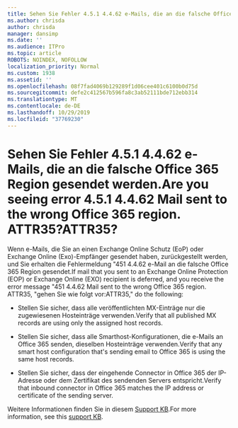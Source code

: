 ```yaml
---
title: Sehen Sie Fehler 4.5.1 4.4.62 e-Mails, die an die falsche Office 365 Region gesendet werden. ATTR35?
ms.author: chrisda
author: chrisda
manager: dansimp
ms.date: ''
ms.audience: ITPro
ms.topic: article
ROBOTS: NOINDEX, NOFOLLOW
localization_priority: Normal
ms.custom: 1938
ms.assetid: ''
ms.openlocfilehash: 08f7fad4069b129289f1d06cee401c6100b0d75d
ms.sourcegitcommit: defe2c412567b596fa8c3ab52111bde712ebb314
ms.translationtype: MT
ms.contentlocale: de-DE
ms.lasthandoff: 10/29/2019
ms.locfileid: "37769230"
---
```

# <a name="are-you-seeing-error-451-4462-mail-sent-to-the-wrong-office-365-region-attr35"></a><span data-ttu-id="482c5-103">Sehen Sie Fehler 4.5.1 4.4.62 e-Mails, die an die falsche Office 365 Region gesendet werden.</span><span class="sxs-lookup"><span data-stu-id="482c5-103">Are you seeing error 4.5.1 4.4.62 Mail sent to the wrong Office 365 region.</span></span> <span data-ttu-id="482c5-104">ATTR35?</span><span class="sxs-lookup"><span data-stu-id="482c5-104">ATTR35?</span></span>

<span data-ttu-id="482c5-105">Wenn e-Mails, die Sie an einen Exchange Online Schutz (EoP) oder Exchange Online (Exo)-Empfänger gesendet haben, zurückgestellt werden, und Sie erhalten die Fehlermeldung "451 4.4.62 e-Mail an die falsche Office 365 Region gesendet.</span><span class="sxs-lookup"><span data-stu-id="482c5-105">If mail that you sent to an Exchange Online Protection (EOP) or Exchange Online (EXO) recipient is deferred, and you receive the error message "451 4.4.62 Mail sent to the wrong Office 365 region.</span></span> <span data-ttu-id="482c5-106">ATTR35, "gehen Sie wie folgt vor:</span><span class="sxs-lookup"><span data-stu-id="482c5-106">ATTR35," do the following:</span></span>

- <span data-ttu-id="482c5-107">Stellen Sie sicher, dass alle veröffentlichten MX-Einträge nur die zugewiesenen Hosteinträge verwenden.</span><span class="sxs-lookup"><span data-stu-id="482c5-107">Verify that all published MX records are using only the assigned host records.</span></span>

- <span data-ttu-id="482c5-108">Stellen Sie sicher, dass alle Smarthost-Konfigurationen, die e-Mails an Office 365 senden, dieselben Hosteinträge verwenden.</span><span class="sxs-lookup"><span data-stu-id="482c5-108">Verify that any smart host configuration that's sending email to Office 365 is using the same host records.</span></span>

- <span data-ttu-id="482c5-109">Stellen Sie sicher, dass der eingehende Connector in Office 365 der IP-Adresse oder dem Zertifikat des sendenden Servers entspricht.</span><span class="sxs-lookup"><span data-stu-id="482c5-109">Verify that inbound connector in Office 365 matches the IP address or certificate of the sending server.</span></span>

<span data-ttu-id="482c5-110">Weitere Informationen finden Sie in diesem [Support KB](https://support.microsoft.com/help/4057301/attr35-response-code-when-mail-is-sent-to-eop-exo).</span><span class="sxs-lookup"><span data-stu-id="482c5-110">For more information, see this [support KB](https://support.microsoft.com/help/4057301/attr35-response-code-when-mail-is-sent-to-eop-exo).</span></span>
